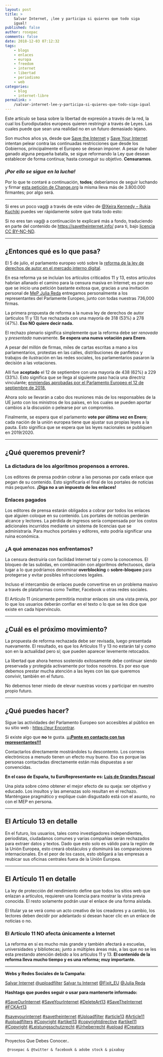 ```yaml
---
layout: post
title: >
    Salvar Internet, ¡lee y participa si quieres que todo siga
    igual!
published: false
author: rosepac
comments: false
date: 2018-12-03 07:12:32
tags:
    - blogs
    - enlaces
    - europa
    - freedom
    - internet
    - libertad
    - periodismo
    - web
categories:
    - blog
    - internet-libre
permalink: >
    /salvar-internet-lee-y-participa-si-quieres-que-todo-siga-igual
---
```

Este artículo se basa sobre la libertad de expresión a través de la red, la cual los Eurodiputados europeos quieren restringir a través de Leyes. Las cuales puede que sean una realidad no en un futuro demasiado lejano.

Son muchos años ya, desde que [Save the Internet][1] y [Save Your Internet][2] intentan pelear contra las continuadas restricciones que desde los Gobiernos, principalmente el Europeo se desean imponer. A pesar de haber ganado alguna pequeña batalla, se sigue reformando la Ley que desean establecer de forma continua; hasta conseguir su objetivo. **Censurarnos**.

### **_¡Por ello se sigue en la lucha!_**

Por lo que te contaré a continuación, **todos**; deberíamos de seguir luchando y firmar [esta petición de Change.org][3] la misma lleva más de 3.800.000 firmantes; por algo será.

* * *

Si eres un poco vag@ a través de este vídeo de [@Xeira Kennedy &#8211; Rukia Kuchiki][4] puedes ver rápidamente sobre que trata todo esto:



Si no eres tan vag@ a continuación te explicaré más a fondo, traduciendo en parte del contenido de https://savetheinternet.info/ para ti, bajo [licencia CC BY-NC-ND][5].

* * *

## ¿Entonces qué es lo que pasa?

El 5 de julio, el parlamento europeo votó sobre la [reforma de la ley de derechos de autor en el mercado interno digital][6].

En esa reforma ya se incluían los artículos criticados 11 y 13, estos artículos habrían allanado el camino para la censura masiva en Internet; es por eso que se inicio una petición bastante exitosa que, gracias a una invitación personal de [MeP Julia Reda][7] entregamos personalmente a los representantes del Parlamente Europeo, junto con todas nuestras 736,000 firmas.

La primera propuesta de reforma a la nueva ley de derechos de autor (artículos 11 y 13) fue rechazada con una mayoría de 318 (53%) a 278 (47%). **Eso NO quiere decir nada.**

El rechazo plenario significa simplemente que la reforma debe ser _renovada_ y _presentada_ nuevamente. **Se espera una nueva votación para Enero**.

A pesar del millón de firmas, miles de cartas escritas a mano a los parlamentarios, protestas en las calles, distribuciones de panfletos y trabajos de ilustración en las redes sociales, los parlamentarios pasaron la decisión a las votaciones.

Allí fue **aceptado** el 12 de septiembre con una mayoría de 438 (62%) a 229 (33%). Esto significa que se llega al siguiente paso hacia una directriz vinculante; [enmiendas aprobadas por el Parlamento Europeo el 12 de septiembre de 2018.][8]

Ahora solo se llevarán a cabo dos reuniones más de los responsables de la UE junto con los ministros de los países, en los cuales se pueden aportar cambios a la discusión o pelearse por un compromiso.

Finalmente, se espera que el parlamento **vote por última vez en Enero**; cada nación de la unión europea tiene que ajustar sus propias leyes a la pauta. Esto significa que se espera que las leyes nacionales se publiquen en 2019/2020.

* * *

## ¿Qué queremos prevenir?

### La dictadura de los algoritmos propensos a errores.

Los editores de prensa podrán cobrar a las personas por cada enlace que pegan de su contenido. Esto significaría el final de los portales de noticias más pequeños. **¡Diga no a un impuesto de los enlaces!**


  


### Enlaces pagados

Los editores de prensa estarán obligados a cobrar por todos los enlaces que alguien coloque en su contenido. Los portales de noticias perderán alcance y lectores. La pérdida de ingresos sería compensada por los costos adicionales incurridos mediante un sistema de licencias que se administraría. Para muchos portales y editores, esto podría significar una ruina económica.


  


### ¿A qué amenazas nos enfrentamos?

La censura destruiría con facilidad Internet tal y como la conocemos. El bloqueo de las subidas, en combinación con algoritmos defectuosos, daría lugar a lo que podríamos denominar **overblocking** o **sobre-bloqueo** para protegerse y evitar posibles infracciones legales.

Incluso el intercambio de enlaces puede convertirse en un problema masivo a través de plataformas como Twitter, Facebook u otras redes sociales.

El Artículo 11 únicamente permitiría mostrar enlaces sin una vista previa, por lo que los usuarios deberán confiar en el texto o lo que se les dice que existe en cada hipervínculo.

* * *

## ¿Cuál es el próximo movimiento?

La propuesta de reforma rechazada debe ser revisada, luego presentada nuevamente. El resultado, es que los Artículos 11 y 13 no estarán tal y como son en la actualidad pero sí; que pueden aparecer levemente retocados.

La libertad que ahora hemos sostenido exitosamente debe continuar siendo preservada y protegida activamente por todos nosotros. Es por eso que debemos prestar mucha atención a las leyes con las que queremos convivir, también en el futuro.

No debemos tener miedo de elevar nuestras voces y participar en nuestro propio futuro.

* * *

## ¿Qué puedes hacer?

Sigue las actividades del Parlamento Europeo son accesibles al público en su sitio web : [https://eur Encontrar][9].

Si existe algo que **no** te gusta. [**¡¡¡Ponte en contacto con tus representantes!!!**][10]

Contactarlos directamente mostrándoles tu descontento. Los correos electrónicos a menudo tienen un efecto muy bueno. Eso es porque las personas contactadas directamente están más dispuestas a ser convencidas.

**En el caso de España, tu EuroRepresentante es: [Luis de Grandes Pascual][11]**

Una pista sobre cómo obtener el mejor efecto de su queja: ser objetivo y educado. Los insultos y las amenazas solo resultan en el rechazo. Manténgase pragmático y explique cuán disgustado está con el asunto, no con el MEP en persona.

* * *

## El Artículo 13 en detalle

En el futuro, los usuarios, tales como investigadores independientes, periodistas, ciudadanos comunes y varias compañías serán rechazados para extraer datos y textos. Dado que esto solo es válido para la región de la Unión Europea, esto creará obstáculos y disminuirá las comparaciones internacionales. En el peor de los casos, esto obligará a las empresas a reubicar sus oficinas centrales fuera de la Unión Europea.

* * *

## El Artículo 11 en detalle

La ley de protección del rendimiento define que todos los sitios web que enlazan a artículos, requieren una licencia para mostrar la vista previa conocida. El resto solamente podrán usar el enlace de una forma aislada.

El titular ya se verá como un acto creativo de los creadores y a cambio, los lectores deben decidir por adelantado si desean hacer clic en un enlace de noticias o no.

### El Artículo 11 NO afecta únicamente a Internet

La reforma en sí es mucho más grande y también afectará a escuelas, universidades y bibliotecas; junto a múltiples áreas más, a las que no se les esta prestando atención debido a los artículos 11 y 13. **El contenido de la reforma lleva mucho tiempo y es una reforma; muy importante.**

* * *

**Webs y Redes Sociales de la Campaña**:

[Salvar Internet][1] [@uploadfilter][12] [Salvar tu Internet][13] [@Fixit_EU][14] [@Julia Reda][15]

**Hashtags que puedes seguir o usar para mantenerte informado:**

[#SaveOurInternet][16] [#SaveYourInternet][17] [#DeleteArt13][18] [#SaveTheInternet][19] [#FCKArt13﻿][20]
  
[#saveyourinternet][21] [#savetheinternet][22] [#Uploadfilter][23] [#article13][24] [#Article11][25] [#uploadfilters][26] [#Copyright][27] [#artikel13][28] [#copyrightdirective][29] [#artikel11][30] [#Copyright][27] [#Leistungsschutzrecht][31] [#Urheberrecht][32] [#upload][33] [#Creators][34]

* * *


  Proyectos Que Debes Conocer..



    
  
  
    
  
  
  
     
  
  
  
     @rosepac & @twitter & facebook & adobe stock & pixabay
  

 [1]: https://savetheinternet.info/
 [2]: https://saveyourinternet.eu
 [3]: https://www.change.org/p/european-parliament-deten-la-m%C3%A1quina-de-la-censura-salva-internet
 [4]: https://www.youtube.com/channel/UCOkhYeqmNQtWRO0cgK0b_6A
 [5]: https://github.com/savetheinternetinfo/website/blob/master/LICENSE.md#attribution-noncommercial-noderivatives-40-international
 [6]: https://eur-lex.europa.eu/legal-content/EN/TXT/PDF/?uri=CELEX:52016PC0593&from=EN
 [7]: https://juliareda.eu/en/
 [8]: http://www.europarl.europa.eu/sides/getDoc.do?pubRef=-//EP//TEXT+TA+P8-TA-2018-0337+0+DOC+XML+V0//EN
 [9]: https://eur-lex.europa.eu/
 [10]: https://savetheinternet.info/contact-your-mep
 [11]: http://www.europarl.europa.eu/meps/en/28393/LUIS_DE+GRANDES+PASCUAL/home
 [12]: https://twitter.com/uploadfilter
 [13]: https://saveyourinternet.eu/es/
 [14]: https://twitter.com/fixit_eu
 [15]: https://twitter.com/Senficon
 [16]: https://www.youtube.com/results?search_query=%23SaveOurInternet
 [17]: https://www.youtube.com/results?search_query=%23SaveYourInternet
 [18]: https://www.youtube.com/results?search_query=%23DeleteArt13
 [19]: https://www.youtube.com/results?search_query=%23SaveTheInternet
 [20]: https://www.youtube.com/results?search_query=%23FCKArt13
 [21]: https://twitter.com/hashtag/saveyourinternet?src=hash
 [22]: https://twitter.com/hashtag/savetheinternet?src=hash
 [23]: https://twitter.com/hashtag/Uploadfilter?src=hash
 [24]: https://twitter.com/hashtag/article13?src=hash
 [25]: https://twitter.com/hashtag/Article11?src=hash
 [26]: https://twitter.com/hashtag/uploadfilters?src=hash
 [27]: https://twitter.com/hashtag/Copyright?src=hash
 [28]: https://twitter.com/hashtag/artikel13?src=hash
 [29]: https://twitter.com/hashtag/copyrightdirective?src=hash
 [30]: https://twitter.com/hashtag/artikel11?src=hash
 [31]: https://twitter.com/hashtag/Leistungsschutzrecht?src=hash
 [32]: https://twitter.com/hashtag/Urheberrecht?src=hash
 [33]: https://twitter.com/hashtag/upload?src=hash
 [34]: https://twitter.com/hashtag/Creators?src=hash